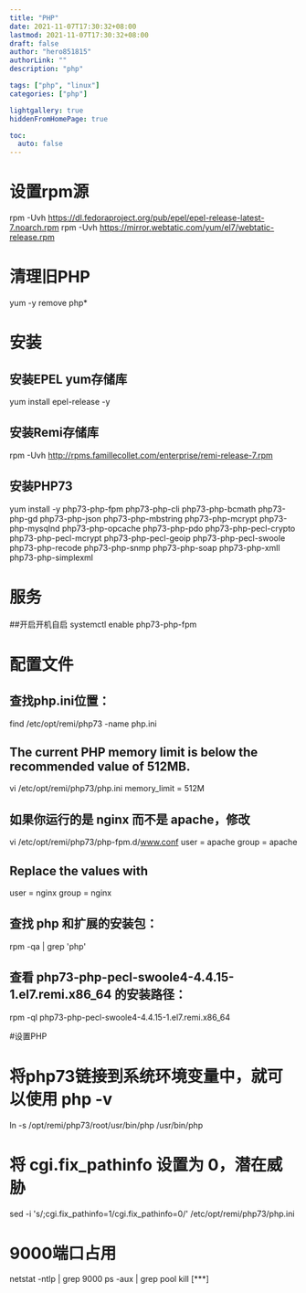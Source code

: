 ```yaml
---
title: "PHP"
date: 2021-11-07T17:30:32+08:00
lastmod: 2021-11-07T17:30:32+08:00
draft: false
author: "hero851815"
authorLink: ""
description: "php"

tags: ["php", "linux"]
categories: ["php"]

lightgallery: true
hiddenFromHomePage: true

toc:
  auto: false
---
```


# 设置rpm源
rpm -Uvh https://dl.fedoraproject.org/pub/epel/epel-release-latest-7.noarch.rpm
rpm -Uvh https://mirror.webtatic.com/yum/el7/webtatic-release.rpm

# 清理旧PHP
yum -y remove php*

# 安装
## 安装EPEL yum存储库
yum install epel-release -y
## 安装Remi存储库
rpm -Uvh http://rpms.famillecollet.com/enterprise/remi-release-7.rpm
## 安装PHP73
yum install -y php73-php-fpm php73-php-cli php73-php-bcmath php73-php-gd php73-php-json php73-php-mbstring php73-php-mcrypt php73-php-mysqlnd php73-php-opcache php73-php-pdo php73-php-pecl-crypto php73-php-pecl-mcrypt php73-php-pecl-geoip php73-php-pecl-swoole php73-php-recode php73-php-snmp php73-php-soap php73-php-xmll php73-php-simplexml

# 服务
##开启开机自启
systemctl enable php73-php-fpm

# 配置文件
## 查找php.ini位置：
find /etc/opt/remi/php73 -name php.ini

## The current PHP memory limit is below the recommended value of 512MB.

vi /etc/opt/remi/php73/php.ini
memory_limit = 512M

## 如果你运行的是 nginx 而不是 apache，修改
vi /etc/opt/remi/php73/php-fpm.d/www.conf
user = apache
group = apache

## Replace the values with
user = nginx
group = nginx

## 查找 php 和扩展的安装包：
rpm -qa | grep 'php'

## 查看 php73-php-pecl-swoole4-4.4.15-1.el7.remi.x86_64 的安装路径：
rpm -ql php73-php-pecl-swoole4-4.4.15-1.el7.remi.x86_64

#设置PHP
# 将php73链接到系统环境变量中，就可以使用 php -v
ln -s /opt/remi/php73/root/usr/bin/php /usr/bin/php

# 将 cgi.fix_pathinfo 设置为 0，潜在威胁
sed -i 's/;cgi.fix_pathinfo=1/cgi.fix_pathinfo=0/' /etc/opt/remi/php73/php.ini


# 9000端口占用
netstat -ntlp | grep 9000
ps -aux | grep pool
kill [***]